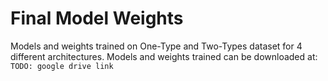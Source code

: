# Final Model Weights
Models and weights trained on One-Type and Two-Types dataset for 4 different architectures.
Models and weights trained can be downloaded at:
`TODO: google drive link`
